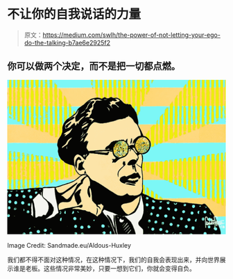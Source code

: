 # 不让你的自我说话的力量

> 原文：<https://medium.com/swlh/the-power-of-not-letting-your-ego-do-the-talking-b7ae6e2925f2>

## 你可以做两个决定，而不是把一切都点燃。

![](img/0549b6b5fc919589f78c5098f8bcfc77.png)

Image Credit: Sandmade.eu/Aldous-Huxley

我们都不得不面对这种情况，在这种情况下，我们的自我会表现出来，并向世界展示谁是老板。这些情况非常美妙，只要一想到它们，你就会变得自负。